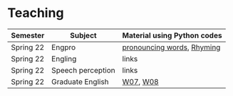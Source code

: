 # Teaching

| Semester | Subject | Material using Python codes |
|---|---|---|
| Spring 22 | Engpro | [pronouncing words](), [Rhyming](/class03_pronunciation) |
| Spring 22 | Engling | links |
| Spring 22 | Speech perception | links |
| Spring 22 | Graduate English | [W07](https://github.com/MK316/Classroom/blob/main/Week07_Ch05.ipynb), [W08](https://github.com/MK316/Classroom/blob/main/Week08_Ch05.ipynb) |


